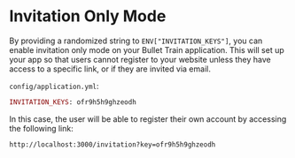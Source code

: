 # Invitation Only Mode

By providing a randomized string to `ENV["INVITATION_KEYS"]`, you can enable invitation only mode on your Bullet Train application. This will set up your app so that users cannot register to your website unless they have access to a specific link, or if they are invited via email.

`config/application.yml`:
```ruby
INVITATION_KEYS: ofr9h5h9ghzeodh
```

In this case, the user will be able to register their own account by accessing the following link:
```
http://localhost:3000/invitation?key=ofr9h5h9ghzeodh
```
